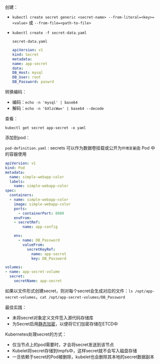 创建：

- `kubectl create secret generic <secret-name> --from-literal=<key>=<value>` 或 `--from-file=<path-to-file>`

- `kubectl create -f secret-data.yaml`

  `secret-data.yaml`

  ```yaml
  apiVersion: v1
  kind: Secret
  metadata:
  name: app-secret
  data:
  DB_Host: mysql
  DB_User: root
  DB_Password: paswrd
  ```

转换编码：

- 编码：`echo -n 'mysql' | base64`
- 解码：`echo -n 'bXlzcWw=' | base64 --decode`

查看：

`kubectl get secret app-secret -o yaml`

添加到pod：

`pod-definition.yaml` : secrets 可以作为数据卷挂载或公开为`环境变量`由 Pod 中的容器使用

```yaml
apiVersion: v1
kind: Pod
metadata:
  name: simple-webapp-color
  labels:
    name: simple-webapp-color
spec:
  containers:
  - name: simple-webapp-color
    image: simple-webapp-color
    ports:
      - containerPort: 8080
    envFrom:
    - secretRef:
        name: app-config
```

```yaml
    env:
      - name: DB_Password
        valueFrom:
          secretKeyRef:
            name: app-secret
            key: DB_Password
```

```yaml
volumes:
- name: app-secret-volume
  secret:
    secretName: app-secret
```

如果以文件形式创建secret，则对每个secret会生成对应的文件：`ls /opt/app-secret-volumes`，`cat /opt/app-secret-volumes/DB_Password`

最佳实践：

- 未将secret对象定义文件签入源代码存储库
- 为Secret启用[静态加密](https://kubernetes.io/docs/tasks/administer-cluster/encrypt-data/)，以便将它们加密存储在ETCD中

Kubernetes处理secret的方式：

- 仅当节点上的pod需要时，才会将secret发送到该节点
- Kubelet将secret存储到tmpfs中，这样secret就不会写入磁盘存储
- 一旦依赖于secret的Pod被删除，kubelet也会删除其本地的secret数据副本
